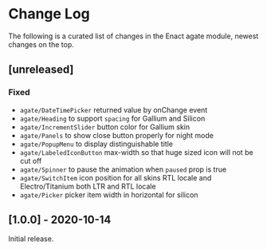 # Change Log

The following is a curated list of changes in the Enact agate module, newest changes on the top.

## [unreleased]
 
### Fixed
- `agate/DateTimePicker` returned value by onChange event
- `agate/Heading` to support `spacing` for Gallium and Silicon
- `agate/IncrementSlider` button color for Gallium skin
- `agate/Panels` to show close button properly for night mode
- `agate/PopupMenu` to display distinguishable title
- `agate/LabeledIconButton` max-width so that huge sized icon will not be cut off
- `agate/Spinner` to pause the animation when `paused` prop is true
- `agate/SwitchItem` icon position for all skins RTL locale and Electro/Titanium both LTR and RTL locale
- `agate/Picker` picker item width in horizontal for silicon

## [1.0.0] - 2020-10-14

Initial release.
